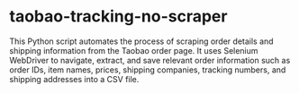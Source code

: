 # taobao-tracking-no-scraper
This Python script automates the process of scraping order details and shipping information from the Taobao order page. It uses Selenium WebDriver to navigate, extract, and save relevant order information such as order IDs, item names, prices, shipping companies, tracking numbers, and shipping addresses into a CSV file.
